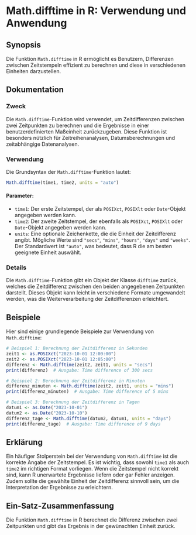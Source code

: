 <!--
Meta Description: # Math.difftime in R: Verwendung und Anwendung ## Synopsis Die Funktion `Math.difftime` in R ermöglicht es Benutzern, Differenzen zwischen Zeitstempel...
Meta Keywords: der, die, difftime, math, und
-->

# Math.difftime in R: Verwendung und Anwendung

## Synopsis
Die Funktion `Math.difftime` in R ermöglicht es Benutzern, Differenzen zwischen Zeitstempeln effizient zu berechnen und diese in verschiedenen Einheiten darzustellen.

## Dokumentation
### Zweck
Die `Math.difftime`-Funktion wird verwendet, um Zeitdifferenzen zwischen zwei Zeitpunkten zu berechnen und die Ergebnisse in einer benutzerdefinierten Maßeinheit zurückzugeben. Diese Funktion ist besonders nützlich für Zeitreihenanalysen, Datumsberechnungen und zeitabhängige Datenanalysen.

### Verwendung
Die Grundsyntax der `Math.difftime`-Funktion lautet:

```R
Math.difftime(time1, time2, units = "auto")
```

#### Parameter:
- `time1`: Der erste Zeitstempel, der als `POSIXct`, `POSIXlt` oder `Date`-Objekt angegeben werden kann.
- `time2`: Der zweite Zeitstempel, der ebenfalls als `POSIXct`, `POSIXlt` oder `Date`-Objekt angegeben werden kann.
- `units`: Eine optionale Zeichenkette, die die Einheit der Zeitdifferenz angibt. Mögliche Werte sind `"secs"`, `"mins"`, `"hours"`, `"days"` und `"weeks"`. Der Standardwert ist `"auto"`, was bedeutet, dass R die am besten geeignete Einheit auswählt.

### Details
Die `Math.difftime`-Funktion gibt ein Objekt der Klasse `difftime` zurück, welches die Zeitdifferenz zwischen den beiden angegebenen Zeitpunkten darstellt. Dieses Objekt kann leicht in verschiedene Formate umgewandelt werden, was die Weiterverarbeitung der Zeitdifferenzen erleichtert.

## Beispiele
Hier sind einige grundlegende Beispiele zur Verwendung von `Math.difftime`:

```R
# Beispiel 1: Berechnung der Zeitdifferenz in Sekunden
zeit1 <- as.POSIXct("2023-10-01 12:00:00")
zeit2 <- as.POSIXct("2023-10-01 12:05:00")
differenz <- Math.difftime(zeit2, zeit1, units = "secs")
print(differenz)  # Ausgabe: Time difference of 300 secs

# Beispiel 2: Berechnung der Zeitdifferenz in Minuten
differenz_minuten <- Math.difftime(zeit2, zeit1, units = "mins")
print(differenz_minuten)  # Ausgabe: Time difference of 5 mins

# Beispiel 3: Berechnung der Zeitdifferenz in Tagen
datum1 <- as.Date("2023-10-01")
datum2 <- as.Date("2023-10-10")
differenz_tage <- Math.difftime(datum2, datum1, units = "days")
print(differenz_tage)  # Ausgabe: Time difference of 9 days
```

## Erklärung
Ein häufiger Stolperstein bei der Verwendung von `Math.difftime` ist die korrekte Angabe der Zeitstempel. Es ist wichtig, dass sowohl `time1` als auch `time2` im richtigen Format vorliegen. Wenn die Zeitstempel nicht korrekt sind, kann R unerwartete Ergebnisse liefern oder gar Fehler anzeigen. Zudem sollte die gewählte Einheit der Zeitdifferenz sinnvoll sein, um die Interpretation der Ergebnisse zu erleichtern.

## Ein-Satz-Zusammenfassung
Die Funktion `Math.difftime` in R berechnet die Differenz zwischen zwei Zeitpunkten und gibt das Ergebnis in der gewünschten Einheit zurück.